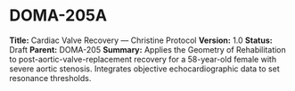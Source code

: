 # DOMA-205A

**Title:** Cardiac Valve Recovery — Christine Protocol
**Version:** 1.0
**Status:** Draft
**Parent:** DOMA-205
**Summary:** Applies the Geometry of Rehabilitation to post-aortic-valve-replacement recovery for a 58-year-old female with severe aortic stenosis. Integrates objective echocardiographic data to set resonance thresholds.